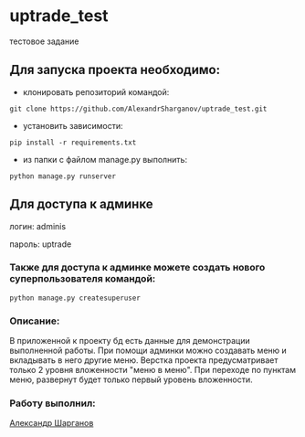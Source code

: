 # uptrade_test
тестовое задание

## Для запуска проекта необходимо:

- клонировать репозиторий командой:
```
git clone https://github.com/AlexandrSharganov/uptrade_test.git
```
- установить зависимости:
```
pip install -r requirements.txt
```
- из папки с файлом manage.py выполнить:
```
python manage.py runserver
```

## Для доступа к админке

логин: adminis

пароль: uptrade

### Также для доступа к админке можете создать нового суперпользователя командой:
```
python manage.py createsuperuser
```
### Описание:
В приложенной к проекту бд есть данные для демонстрации выполненной работы. При помощи админки можно создавать меню и вкладывать в него другие меню. Верстка проекта предусматривает только 2 уровня вложенности "меню в меню". При переходе по пунктам меню, развернут будет только первый уровень вложенности.


### Работу выполнил:

[Александр Шарганов](https://github.com/AlexandrSharganov)
